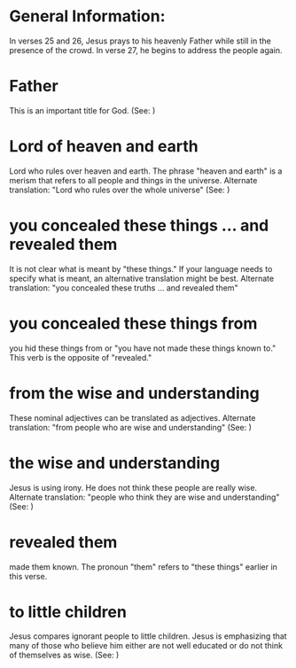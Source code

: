 
# General Information:
In verses 25 and 26, Jesus prays to his heavenly Father while still in the presence of the crowd. In verse 27, he begins to address the people again.

# Father
This is an important title for God. (See: )

# Lord of heaven and earth
Lord who rules over heaven and earth. The phrase "heaven and earth" is a merism that refers to all people and things in the universe. Alternate translation: "Lord who rules over the whole universe" (See: )

# you concealed these things ... and revealed them
It is not clear what is meant by "these things." If your language needs to specify what is meant, an alternative translation might be best. Alternate translation: "you concealed these truths ... and revealed them"

# you concealed these things from
you hid these things from or "you have not made these things known to." This verb is the opposite of "revealed."

# from the wise and understanding
These nominal adjectives can be translated as adjectives. Alternate translation: "from people who are wise and understanding" (See: )

# the wise and understanding
Jesus is using irony. He does not think these people are really wise. Alternate translation: "people who think they are wise and understanding" (See: )

# revealed them
made them known. The pronoun "them" refers to "these things" earlier in this verse.

# to little children
Jesus compares ignorant people to little children. Jesus is emphasizing that many of those who believe him either are not well educated or do not think of themselves as wise. (See: )